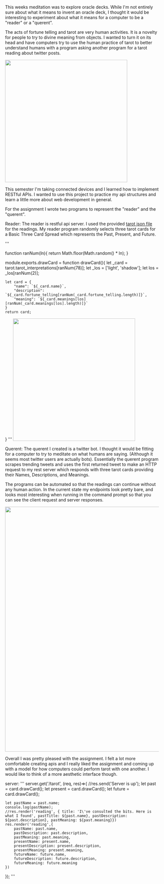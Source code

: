 This weeks meditation was to explore oracle decks. While I'm not entirely sure about what it means to invent an oracle deck, I thought it would be interesting to experiment about what it means for a computer to be a "reader" or a "querent". 

The acts of fortune telling and tarot are very human activities. It is a novelty for people to try to divine meaning from objects. I wanted to turn it on its head and have computers try to use the human practice of tarot to better understand humans with a program asking another program for a tarot reading about twitter posts.

<img src="https://sandbox.markofthelam.com/img/tarot-model.png" style="width:400px">

This semester I'm taking connected devices and I learned how to implement RESTful APIs. I wanted to use this project to practice my api structures and learn a little more about web development in general.

For the assignment I wrote two programs to represent the "reader" and the "querent". 

 Reader: The reader is restful api server. I used the provided [tarot json file](https://github.com/dariusk/corpora/blob/master/data/divination/ "link to github") for the readings. My reader program randomly selects three tarot cards for a Basic Three Card Spread which represents the Past, Present, and Future. 

'''

function ranNum(ln){
    return Math.floor(Math.random() * ln);
}

module.exports.drawCard = function drawCard(){
    let _card = tarot.tarot_interpretations[ranNum(78)];
    let _los = ['light', 'shadow'];
    let los = _los[ranNum(2)];

    let card = {
        "name": `${_card.name}`,
        "description": `${_card.fortune_telling[ranNum(_card.fortune_telling.length)]}`,
        "meaning": `${_card.meanings[los][ranNum(_card.meanings[los].length)]}`
    }
    return card;
}
'''
<img src="https://sandbox.markofthelam.com/img/tarotendpoint.png" style="width:400px">

Querent: The querent I created is a twitter bot. I thought it would be fitting for a computer to try to meditate on what humans are saying. (Although it seems most twitter users are actually bots). Essentially the querent program scrapes trending tweets and uses the first returned tweet to make an HTTP request to my rest server which responds with three tarot cards providing their Names, Descriptions, and Meanings.

The programs can be automated so that the readings can continue without any human action. In the current state my endpoints look pretty bare, and looks most interesting when running in the command prompt so that you can see the client request and server responses.

<img src="https://sandbox.markofthelam.com/img/tarot-cmd.png" style="width:800px">

Overall I was pretty pleased with the assignment. I felt a lot more comfortable creating apis and I really liked the assignment and coming up with a model for how computers could perform tarot with one another. I would like to think of a more aesthetic interface though.


server:
'''
server.get('/tarot', (req, res)=>{
    //res.send('Server is up');
    let past = card.drawCard();
    let present = card.drawCard();
    let future = card.drawCard();

    let pastName = past.name;
    console.log(pastName);
    //res.render('reading', { title: 'I\'ve consulted the bits. Here is what I found', pastTitle: ${past.name}, pastDescription: ${past.description}, pastMeaning: ${past.meaning}})
    res.render('reading',{
        pastName: past.name,
        pastDescription: past.description,
        pastMeaning: past.meaning,
        presentName: present.name,
        presentDescription: present.description,
        presentMeaning: present.meaning,
        futureName: future.name,
        futureDescription: future.description,
        futureMeaning: future.meaning
    })

});
'''


